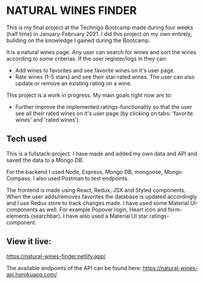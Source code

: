# NATURAL WINES FINDER

This is my final project at the Technigo Bootcamp made during four weeks (half time) in January-February 2021.
I did this project on my own entirely, buliding on the knowledge I gained during the Bootcamp.

It is a natural wines page. Any user can search for wines and sort the wines according to some criterias.
If the user register/logs in they can:

- Add wines to favorites and see favorite wines on it's user page.
- Rate wines (1-5 stars) and see their star-rated wines. The user can also update or remove an existing rating on a wine.

This project is a work in progress. My main goals right now are to:

- Further improve the implemented ratings-functionality so that the user see all their rated wines on it's user page (by clicking on tabs: 'favorite wines' and 'rated wines').

## Tech used

This is a fullstack-project. I have made and added my own data and API and saved the data to a Mongo DB.

For the backend I used Node, Express, Mongo DB, mongoose, Mongo Compass.
I also used Postman to test endpoints.

The frontend is made using React, Redux, JSX and Styled components.
When the user adds/removes favorites the database is updated accordingly and I use Redux store to track changes made.
I have used some Material UI-components as well. For example Popover login, Heart icon and form-elements (searchbar). I have also used a Material UI star ratings-component.

## View it live:

https://natural-wines-finder.netlify.app/

The available endpoints of the API can be found here:
https://natural-wines-api.herokuapp.com/
